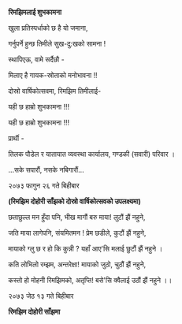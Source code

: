 **रिमझिमलाई शुभकामना**

खुला प्रतिस्पर्धाको छ है यो जमाना,

गर्नुपर्ने हुन्छ तिमीले सुख-दु:खको सामना !

स्थापिएऊ, वामे सर्दैछौ -

मिलाए है गायक-स्रोताको मनोभावना !!

दोस्रो वार्षिकोत्सवमा, रिमझिम तिमीलाई-

यही छ हाम्रो शुभकामना !!!

यही छ हाम्रो शुभकामना !!!

प्रार्थी -

तिलक पौडेल र यातायात व्यवस्था कार्यालय, गण्डकी (सवारी) परिवार ।

\...सके सपारौं, नसके नबिगारौं\...

२०७३ फागुन २६ गते बिहीबार

**(रिमझिम दोहोरी साँझको दोस्रो वार्षिकोत्सवको उपलक्ष्यमा)**

छताछुल्ल मन हुँदा पनि, भीख मागौं बरु माया! लुटौं झैं नहुने,

जति माया लागेपनि, संयमितमन ! प्रेम छडीले, कुटौं झैं नहुने,

मायाको ग्लु छ र हो कि कुन्नी ? यहाँ आए\'सि मलाई छुटौं झैं नहुने ।

कति लोभिलो रम्झम, अन्तरेक्षा! मायाको जुठो, चुठौं झैं नहुने,

कस्तो हो मोहनी रिमझिमको, अतृप्ति! बसे\'सि क्वैलाई उठौं झैं नहुने ।।

२०७३ जेठ १३ गते बिहीबार

**रिमझिम दोहोरी साँझमा**
